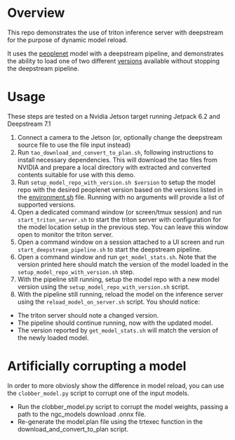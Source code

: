 # Overview

This repo demonstrates the use of triton inference server with deepstream
for the purpose of dynamic model reload.

It uses the [peoplenet](https://catalog.ngc.nvidia.com/orgs/nvidia/teams/tao/models/peoplenet) model
with a deepstream pipeline, and demonstrates the ability to load one of two different
[versions](https://catalog.ngc.nvidia.com/orgs/nvidia/teams/tao/models/peoplenet/version) available
without stopping the deepstream pipeline.

# Usage

These steps are tested on a Nvidia Jetson target running Jetpack 6.2 and Deepstream 7.1

1. Connect a camera to the Jetson (or, optionally change the deepstream source file to
use the file input instead)
2. Run `tao_download_and_convert_to_plan.sh`, following instructions to install necessary
dependencies.  This will download the tao files from NVIDIA and prepare a local directory
with extracted and converted contents suitable for use with this demo.
3. Run `setup_model_repo_with_version.sh $version` to setup the model repo with the
desired peoplenet version based on the versions listed in the [environment.sh](environment.sh) file.
Running with no arguments will provide a list of supported versions.
4. Open a dedicated command window (or screen/tmux session) and run `start_triton_server.sh`
to start the triton server with configuration for the model location setup in the
previous step.  You can leave this window open to monitor the triton server.
5. Open a command window on a session attached to a UI screen and run `start_deepstream_pipeline.sh`
to start the deepstream pipeline.
6. Open a command window and run `get_model_stats.sh`.  Note that the version printed here should
match the version of the model loaded in the `setup_model_repo_with_version.sh` step.
7. With the pipeline still running, setup the model repo with a new model version using the
`setup_model_repo_with_version.sh` script.
8. With the pipeline still running, reload the model on the inference server using the
`reload_model_on_server.sh` script.  You should notice:
  * The triton server should note a changed version.
  * The pipeline should continue running, now with the updated model.
  * The version reported by `get_model_stats.sh` will match the version of the newly loaded model.

# Artificially corrupting a model

In order to more obviosly show the difference in model reload, you can use the `clobber_model.py`
script to corrupt one of the input models.

* Run the clobber_model.py script to corrupt the model weights, passing a path to the ngc_models
download .onnx file.
* Re-generate the model.plan file using the trtexec function in the download_and_convert_to_plan script.
